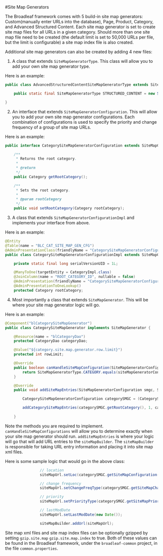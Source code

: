 #Site Map Generators

The Broadleaf framework comes with 5 build-in site map generators:  Custom(manually enter URLs into the database), Page, Product, Category, and Advanced Structured Content.  Each site map generator is set to create site map files for all URLs in a given category.  Should more than one site map file need to be created (the default limit is set to 50,000 URLs per file, but the limit is configurable) a site map index file is also created.

Additional site map generators can also be created by adding 4 new files:

1)  A class that extends `SiteMapGeneratorType`.  This class will allow you to add your own site map generator type.  

Here is an example:

```java
public class AdvancedStructuredContentSiteMapGeneratorType extends SiteMapGeneratorType {

    public static final SiteMapGeneratorType STRUCTURED_CONTENT = new SiteMapGeneratorType("STRUCTURED_CONTENT", "Structured Content");

}
```
2)  An interface that extends `SiteMapGeneratorConfiguration`.  This will allow you to add your own site map generator configurations.  Each combination of configurations is used to specify the priority and change frequency of a group of site map URLs.

Here is an example:

```java
public interface CategorySiteMapGeneratorConfiguration extends SiteMapGeneratorConfiguration {

    /**
     * Returns the root category.
     * 
     * @return
     */
    public Category getRootCategory();

    /**
     * Sets the root category.
     * 
     * @param rootCategory
     */
    public void setRootCategory(Category rootCategory);
```

3)  A class that extends `SiteMapGeneratorConfigurationImpl` and implements your interface from above.

Here is an example:
```java
@Entity
@Table(name = "BLC_CAT_SITE_MAP_GEN_CFG")
@AdminPresentationClass(friendlyName = "CategorySiteMapGeneratorConfigurationImpl")
public class CategorySiteMapGeneratorConfigurationImpl extends SiteMapGeneratorConfigurationImpl implements CategorySiteMapGeneratorConfiguration {

    private static final long serialVersionUID = 1L;

    @ManyToOne(targetEntity = CategoryImpl.class)
    @JoinColumn(name = "ROOT_CATEGORY_ID", nullable = false)
    @AdminPresentation(friendlyName = "CategorySiteMapGeneratorConfigurationImpl_Root_Category")
    @AdminPresentationToOneLookup()
    protected Category rootCategory;
```

4)  Most importantly a class that extends `SiteMapGenerator`.  This will be where your site map generator logic will go.

Here is an example:
```java
@Component("blCategorySiteMapGenerator")
public class CategorySiteMapGenerator implements SiteMapGenerator {

    @Resource(name = "blCategoryDao")
    protected CategoryDao categoryDao;

    @Value("${category.site.map.generator.row.limit}")
    protected int rowLimit;

    @Override
    public boolean canHandleSiteMapConfiguration(SiteMapGeneratorConfiguration siteMapGeneratorConfiguration) {
        return SiteMapGeneratorType.CATEGORY.equals(siteMapGeneratorConfiguration.getSiteMapGeneratorType());
    }

    @Override
    public void addSiteMapEntries(SiteMapGeneratorConfiguration smgc, SiteMapBuilder siteMapBuilder) {

        CategorySiteMapGeneratorConfiguration categorySMGC = (CategorySiteMapGeneratorConfiguration) smgc;

        addCategorySiteMapEntries(categorySMGC.getRootCategory(), 1, categorySMGC, siteMapBuilder);
        
    }
```

Note the methods you are required to implement.  `canHandleSiteMapConfigurations` will allow you to determine exactly when your site map generator should run.  `addSiteMapEntries` is where your logic will go that will add URL entries to the `siteMapBuilder`.  The `siteMapBuilder` is responsible for taking URL entry information and placing it into site map xml files.

Here is some sample logic that would go in the above class:
```java
                // location
                siteMapUrl.setLoc(categorySMGC.getSiteMapConfiguration().getSiteUrlPath() + category.getUrl());

                // change frequency
                siteMapUrl.setChangeFreqType(categorySMGC.getSiteMapChangeFreq());

                // priority
                siteMapUrl.setPriorityType(categorySMGC.getSiteMapPriority());

                // lastModDate
                siteMapUrl.setLastModDate(new Date());

                siteMapBuilder.addUrl(siteMapUrl);
```

Site map xml files and site map index files can be optionally gzipped by setting `gzip.site.map`
`gzip.site.map.index` to true.  Both of these values can be found in the Broadleaf framework, under the `broadleaf-common` project, in the file `common.properties`.


